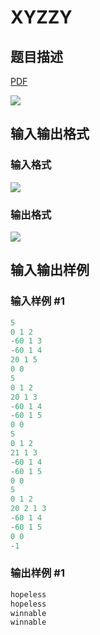 # XYZZY

## 题目描述

[problemUrl]: https://uva.onlinejudge.org/index.php?option=com_onlinejudge&Itemid=8&category=17&page=show_problem&problem=1498

[PDF](https://uva.onlinejudge.org/external/105/p10557.pdf)

![](https://cdn.luogu.com.cn/upload/vjudge_pic/UVA10557/4129704b15735f7beba3969786ed8fc6b341d675.png)

## 输入输出格式

### 输入格式

![](https://cdn.luogu.com.cn/upload/vjudge_pic/UVA10557/cef0a15d77f601e7ababed21cb1634367bcf37f1.png)

### 输出格式

![](https://cdn.luogu.com.cn/upload/vjudge_pic/UVA10557/bf7a5f6b67f2dd99b7e174d6f9a6a2e2a4c91ae8.png)

## 输入输出样例

### 输入样例 #1

```cpp
5
0 1 2
-60 1 3
-60 1 4
20 1 5
0 0
5
0 1 2
20 1 3
-60 1 4
-60 1 5
0 0
5
0 1 2
21 1 3
-60 1 4
-60 1 5
0 0
5
0 1 2
20 2 1 3
-60 1 4
-60 1 5
0 0
-1
```


### 输出样例 #1

```cpp
hopeless
hopeless
winnable
winnable
```


